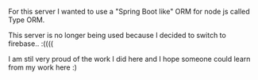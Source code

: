 For this server I wanted to use a "Spring Boot like" ORM for node js called Type ORM.

This server is no longer being used because I decided to switch to firebase.. :((((

I am stil very proud of the work I did here and I hope someone could learn from my work here :)
